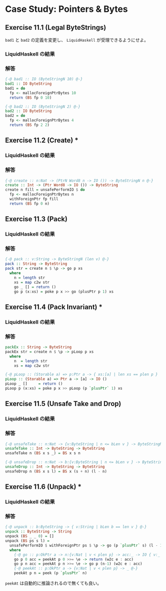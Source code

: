 # Case Study: Pointers & Bytes

## Exercise 11.1 (Legal ByteStrings)

`bad1` と `bad2` の定義を変更し、 `LiquidHaskell` が受理できるようにせよ。

### LiquidHaskell の結果

### 解答

```haskell
{-@ bad1 :: IO (ByteStringN 10) @-}
bad1 :: IO ByteString
bad1 = do
  fp <- mallocForeignPtrBytes 10
  return (BS fp 0 10)

{-@ bad2 :: IO (ByteStringN 2) @-}
bad2 :: IO ByteString
bad2 = do
  fp <- mallocForeignPtrBytes 4
  return (BS fp 2 2)
```

## Exercise 11.2 (Create) *

### LiquidHaskell の結果

### 解答

```haskell
{-@ create :: n:Nat -> (PtrN Word8 n -> IO ()) -> ByteStringN n @-}
create :: Int -> (Ptr Word8 -> IO ()) -> ByteString
create n fill = unsafePerformIO $ do
  fp <- mallocForeignPtrBytes n
  withForeignPtr fp fill
  return (BS fp 0 n)
```

## Exercise 11.3 (Pack)

### LiquidHaskell の結果

### 解答

```haskell
{-@ pack :: v:String -> ByteStringN (len v) @-}
pack :: String -> ByteString
pack str = create n $ \p -> go p xs
  where
    n = length str
    xs = map c2w str
    go _ [] = return ()
    go p (x:xs) = poke p x >> go (plusPtr p 1) xs
```

## Exercise 11.4 (Pack Invariant) *

### LiquidHaskell の結果

### 解答

```haskell
packEx :: String -> ByteString
packEx str = create n $ \p -> pLoop p xs
  where
    n  = length str
    xs = map c2w str

{-@ pLoop :: (Storable a) => p:Ptr a -> { xs:[a] | len xs == plen p }  -> IO () @-}
pLoop :: (Storable a) => Ptr a -> [a] -> IO ()
pLoop _ []     = return ()
pLoop p (x:xs) = poke p x >> pLoop (p `plusPtr` 1) xs
```

## Exercise 11.5 (Unsafe Take and Drop)

### LiquidHaskell の結果

### 解答

```haskell
{-@ unsafeTake :: n:Nat -> {v:ByteString | n <= bLen v } -> ByteStringN n @-}
unsafeTake :: Int -> ByteString -> ByteString
unsafeTake n (BS x s _) = BS x s n

{-@ unsafeDrop :: n:Nat -> b:{v:ByteString | n <= bLen v } -> ByteStringN {bLen b - n} @-}
unsafeDrop :: Int -> ByteString -> ByteString
unsafeDrop n (BS x s l) = BS x (s + n) (l - n)
```

## Exercise 11.6 (Unpack) *

### LiquidHaskell の結果

### 解答

```haskell
{-@ unpack :: b:ByteString -> { v:String | bLen b == len v } @-}
unpack :: ByteString -> String
unpack (BS _ _ 0) = []
unpack (BS ps s l) =
  unsafePerformIO $ withForeignPtr ps $ \p -> go (p `plusPtr` s) (l - 1) []
  where
    {-@ go :: p:OkPtr a -> n:{v:Nat | v < plen p} -> acc:_ -> IO { v:_ | len v = n + len acc + 1 } @-}
    go p 0 acc = peekAt p 0 >>= \e -> return (w2c e : acc)
    go p n acc = peekAt p n >>= \e -> go p (n-1) (w2c e : acc)
    {-@ peekAt :: p:OkPtr a -> {v:Nat | v < plen p} -> _ @-}
    peekAt p n = peek (p `plusPtr` n)
```

`peekAt` は自動的に推論されるので無くても良い。